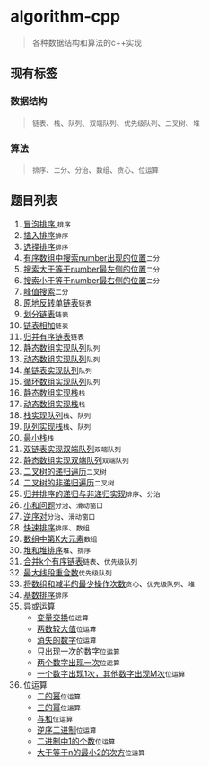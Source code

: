 # algorithm-cpp

> 各种数据结构和算法的c++实现

## 现有标签

### 数据结构

> `链表`、`栈`、`队列`、`双端队列`、`优先级队列`、`二叉树`、`堆`

### 算法

> `排序`、`二分`、`分治`、`数组`、`贪心`、`位运算`

## 题目列表

1. [冒泡排序 ](https://github.com/zhc-ultra/algorithm-cpp/blob/main/cpp001_bubble_sort/bubble_sort.cpp)`排序`
2. [插入排序](https://github.com/zhc-ultra/algorithm-cpp/blob/main/cpp002_insert_sort/insert_sort.cpp)`排序`
3. [选择排序](https://github.com/zhc-ultra/algorithm-cpp/blob/main/cpp003_select_sort/select_sort.cpp)`排序`
4. [有序数组中搜索number出现的位置](https://github.com/zhc-ultra/algorithm-cpp/blob/main/cpp004_search_number/search_number.cpp)`二分`
5. [搜索大于等于number最左侧的位置](https://github.com/zhc-ultra/algorithm-cpp/blob/main/cpp005_search_greater_number/search_greater_number.cpp)`二分`
6. [搜索小于等于number最右侧的位置](https://github.com/zhc-ultra/algorithm-cpp/blob/main/cpp006_search_less_number/search_less_number.cpp)`二分`
7. [峰值搜索](https://github.com/zhc-ultra/algorithm-cpp/blob/main/cpp007_search_peak/search_peak.cpp)`二分`
8. [原地反转单链表](https://github.com/zhc-ultra/algorithm-cpp/blob/main/cpp008_reverse/reverse.cpp)`链表`
9. [划分链表](https://github.com/zhc-ultra/algorithm-cpp/blob/main/cpp009_partition/partition.cpp)`链表`
10. [链表相加](https://github.com/zhc-ultra/algorithm-cpp/blob/main/cpp010_two_sum/two_sum.cpp)`链表`
11. [归并有序链表](https://github.com/zhc-ultra/algorithm-cpp/blob/main/cpp011_merge_two_sorted/merge_two_sorted.cpp)`链表`
12. [静态数组实现队列](https://github.com/zhc-ultra/algorithm-cpp/blob/main/cpp012_static_array_queue/static_array_queue.cpp)`队列`
13. [动态数组实现队列](https://github.com/zhc-ultra/algorithm-cpp/blob/main/cpp013_dynamic_array_queue/dynamic_array_queue.cpp)`队列`
14. [单链表实现队列](https://github.com/zhc-ultra/algorithm-cpp/blob/main/cpp014_linked_queue/linked_queue.cpp)`队列`
15. [循环数组实现队列](https://github.com/zhc-ultra/algorithm-cpp/blob/main/cpp015_circulate_array_queue/circulate_array_queue.cpp)`队列`
16. [静态数组实现栈](https://github.com/zhc-ultra/algorithm-cpp/blob/main/cpp016_static_array_stack/static_array_stack.cpp)`栈`
17. [动态数组实现栈](https://github.com/zhc-ultra/algorithm-cpp/blob/main/cpp017_dynamic_array_stack/dynamic_array_stack.cpp)`栈`
18. [栈实现队列](https://github.com/zhc-ultra/algorithm-cpp/blob/main/cpp018_stack_impl_queue/stack_impl_queue.cpp)`栈`、`队列`
19. [队列实现栈](https://github.com/zhc-ultra/algorithm-cpp/blob/main/cpp019_queue_impl_stack/queue_impl_stack.cpp)`栈`、`队列`
20. [最小栈](https://github.com/zhc-ultra/algorithm-cpp/blob/main/cpp020_min_stack/min_stack.cpp)`栈`
21. [双链表实现双端队列](#)`双端队列`
22. [静态数组实现双端队列](https://github.com/zhc-ultra/algorithm-cpp/blob/main/cpp022_static_array_impl_dequeue/static_array_impl_dequeue.cpp)`双端队列`
23. [二叉树的递归遍历](https://github.com/zhc-ultra/algorithm-cpp/blob/main/cpp023_binary_tree_traversal_recursion/binary_tree_traversal_recursion.cpp)`二叉树`
24. [二叉树的非递归遍历](https://github.com/zhc-ultra/algorithm-cpp/blob/main/cpp024_binary_tree_traversal_iteration/binary_tree_traversal_iteration.cpp)`二叉树`
25. [归并排序的递归与非递归实现](https://github.com/zhc-ultra/algorithm-cpp/blob/main/cpp025_merge_sort/merge_sort.cpp)`排序`、`分治`
26. [小和问题](https://github.com/zhc-ultra/algorithm-cpp/blob/main/cpp026_small_sum/small_small.cpp)`分治`、`滑动窗口`
27. [逆序对](https://github.com/zhc-ultra/algorithm-cpp/blob/main/cpp027_reverse_pairs/reverse_pairs.cpp)`分治`、`滑动窗口`
28. [快速排序](https://github.com/zhc-ultra/algorithm-cpp/blob/main/cpp028_quick_sort/quick_sort.cpp)`排序`、`数组`
29. [数组中第K大元素](https://github.com/zhc-ultra/algorithm-cpp/blob/main/cpp029_find_kth_largest/find_kth_largest.cpp)`数组`
30. [堆和堆排序](https://github.com/zhc-ultra/algorithm-cpp/blob/main/cpp30_heap_sort/heap_sort.cpp)`堆`、`排序`
31. [合并k个有序链表](https://github.com/zhc-ultra/algorithm-cpp/blob/main/cpp031_merge_k_lists/merge_k_lists.cpp)`链表`、`优先级队列`
32. [最大线段重合数](https://github.com/zhc-ultra/algorithm-cpp/blob/main/cpp032_max_cover/max_cover.cpp)`优先级队列`
33. [将数组和减半的最少操作次数](https://github.com/zhc-ultra/algorithm-cpp/blob/main/cpp033_halve_array/halve_array.cpp)`贪心`、`优先级队列`、`堆`
34. [基数排序](https://github.com/zhc-ultra/algorithm-cpp/blob/main/cpp034_radix_sort/radix_sort.cpp)`排序`
35. 异或运算
    - [变量交换](https://github.com/zhc-ultra/algorithm-cpp/blob/main/cpp035_eor/swap_variable.cpp)`位运算`
    - [两数较大值](https://github.com/zhc-ultra/algorithm-cpp/blob/main/cpp035_eor/get_max.cpp)`位运算`
    - [消失的数字](https://github.com/zhc-ultra/algorithm-cpp/blob/main/cpp035_eor/missing_number.cpp)`位运算`
    - [只出现一次的数字](https://github.com/zhc-ultra/algorithm-cpp/blob/main/cpp035_eor/single_number.cpp)`位运算`
    - [两个数字出现一次](https://github.com/zhc-ultra/algorithm-cpp/blob/main/cpp035_eor/double_number.cpp)`位运算`
    - [一个数字出现1次，其他数字出现M次](https://github.com/zhc-ultra/algorithm-cpp/blob/main/cpp035_eor/NNumber.cpp)`位运算`
36. 位运算
    - [二的幂](https://github.com/zhc-ultra/algorithm-cpp/blob/main/cpp036_bit_operation/power_two.cpp)`位运算`
    - [三的幂](https://github.com/zhc-ultra/algorithm-cpp/blob/main/cpp036_bit_operation/power_three.cpp)`位运算`
    - [与和](https://github.com/zhc-ultra/algorithm-cpp/blob/main/cpp036_bit_operation/range_bitwise_and.cpp)`位运算`
    - [逆序二进制](https://github.com/zhc-ultra/algorithm-cpp/blob/main/cpp036_bit_operation/reverse_bits.cpp)`位运算`
    - [二进制中1的个数](https://github.com/zhc-ultra/algorithm-cpp/blob/main/cpp036_bit_operation/cnts_ones.cpp)`位运算`
    - [大于等于n的最小2的次方](https://github.com/zhc-ultra/algorithm-cpp/blob/main/cpp036_bit_operation/near_power_two.cpp)`位运算`